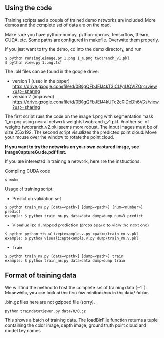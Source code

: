 ## Using the code

Training scripts and a couple of trained demo networks are included. More demos and the complete set of data are on the road.

Make sure you have python-numpy, python-opencv, tensorflow, tflearn, CUDA, etc.
Some paths are configured in makefile. Overwrite them properly.

If you just want to try the demo, cd into the demo directory, and run
```
$ python runsingleimage.py 1.png 1_m.png twobranch_v1.pkl
$ python view.py 1.png.txt
```
The .pkl files can be found in the google drive:
- version 1 (used in the paper) https://drive.google.com/file/d/0B0gQFbJEIJ4kT3lCUy1UQVlZQnc/view?usp=sharing
- version 2 (improved) https://drive.google.com/file/d/0B0gQFbJEIJ4kUTc2cGlDeDh6VGs/view?usp=sharing

The first script runs the code on the image 1.png with segmentation mask 1_m.png using neural network weights twobranch_v1.pkl. Another set of weights twobranch_v2.pkl seems more robust. The input images must be of size 256x192. The second script visualizes the predicted point cloud. Move your mouse over the window to rotate the point cloud.

**If you want to try the networks on your own captured image, see ImageCaptureGuide.pdf first.**

If you are interested in training a network, here are the instructions.

Compiling CUDA code
```
$ make
```

Usage of training script:

* Predict on validation set
```	
$ python train_nn.py [data=<path>] [dump=<path>] [num=<number>] predict
example: $ python train_nn.py data=data dump=dump num=3 predict
```
		
* Visualualize dumpped prediction (press space to view the next one)
```
$ python python visualizeptexample.v.py <path>/train_nn.v.pkl
example: $ python visualizeptexample.v.py dump/train_nn.v.pkl
```
		
* Train
```
$ python train_nn.py [data=<path>] [dump=<path>] train
example: $ python train_nn.py data=data dump=dump train
```

## Format of training data
We will find the method to host the complete set of training data (~1T). Meanwhile, you can look at the first few minibatches in the data/ folder.

.bin.gz files here are not gzipped file (sorry).
```
python traindataviewer.py data/0/0.gz
```
This shows a batch of training data. The loadBinFile function returns a tuple containing the color image, depth image, ground truth point cloud and model key names.
